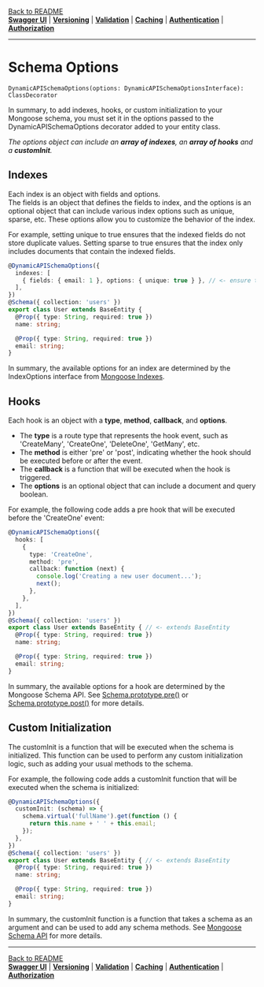 [Back to README](https://github.com/MikeDev75015/mongodb-dynamic-api/blob/develop/README.md)
<br>**[Swagger UI](https://github.com/MikeDev75015/mongodb-dynamic-api/blob/develop/README/swagger-ui.md)**
| **[Versioning](https://github.com/MikeDev75015/mongodb-dynamic-api/blob/develop/README/versioning.md)**
| **[Validation](https://github.com/MikeDev75015/mongodb-dynamic-api/blob/develop/README/validation.md)**
| **[Caching](https://github.com/MikeDev75015/mongodb-dynamic-api/blob/develop/README/caching.md)**
| **[Authentication](https://github.com/MikeDev75015/mongodb-dynamic-api/blob/develop/README/authentication.md)**
| **[Authorization](https://github.com/MikeDev75015/mongodb-dynamic-api/blob/develop/README/authorization.md)**

___

# Schema Options
`DynamicAPISchemaOptions(options: DynamicAPISchemaOptionsInterface): ClassDecorator`

In summary, to add indexes, hooks, or custom initialization to your Mongoose schema,
you must set it in the options passed to the DynamicAPISchemaOptions decorator
added to your entity class.

*The options object can include an **array of indexes**, an **array of hooks** and a **customInit**.*

## Indexes

Each index is an object with fields and options.
<br>The fields is an object that defines the fields to index, and the options is an optional object that can include various index options such as unique, sparse, etc.
These options allow you to customize the behavior of the index.

For example, setting unique to true ensures that the indexed fields do not store duplicate values.
Setting sparse to true ensures that the index only includes documents that contain the indexed fields.

```typescript
@DynamicAPISchemaOptions({
  indexes: [
    { fields: { email: 1 }, options: { unique: true } }, // <- ensure that the email field is unique
  ],
})
@Schema({ collection: 'users' })
export class User extends BaseEntity {
  @Prop({ type: String, required: true })
  name: string;

  @Prop({ type: String, required: true })
  email: string;
}
```

In summary, the available options for an index are determined by the IndexOptions interface from [Mongoose Indexes](https://mongoosejs.com/docs/guide.html#indexes).

## Hooks

Each hook is an object with a **type**, **method**, **callback**, and **options**.
- The **type** is a route type that represents the hook event, such as 'CreateMany', 'CreateOne', 'DeleteOne',
'GetMany', etc.
- The **method** is either 'pre' or 'post', indicating whether the hook should be executed before or after the
event.
- The **callback** is a function that will be executed when the hook is triggered.
- The **options** is an optional object that can include a document and query boolean.

For example, the following code adds a pre hook that will be executed before the 'CreateOne' event:

```typescript
@DynamicAPISchemaOptions({
  hooks: [
    {
      type: 'CreateOne',
      method: 'pre',
      callback: function (next) {
        console.log('Creating a new user document...');
        next();
      },
    },
  ],
})
@Schema({ collection: 'users' })
export class User extends BaseEntity { // <- extends BaseEntity
  @Prop({ type: String, required: true })
  name: string;

  @Prop({ type: String, required: true })
  email: string;
}
```

In summary, the available options for a hook are determined by the Mongoose Schema API. See
[Schema.prototype.pre()](https://mongoosejs.com/docs/api/schema.html#Schema.prototype.pre())
or [Schema.prototype.post()](https://mongoosejs.com/docs/api/schema.html#Schema.prototype.post())
for more details.

## Custom Initialization

The customInit is a function that will be executed when the schema is initialized.
This function can be used to perform any custom initialization logic, such as adding your usual methods to the schema.

For example, the following code adds a customInit function that will be executed when the schema is initialized:

```typescript
@DynamicAPISchemaOptions({
  customInit: (schema) => {
    schema.virtual('fullName').get(function () {
      return this.name + ' ' + this.email;
    });
  },
})
@Schema({ collection: 'users' })
export class User extends BaseEntity { // <- extends BaseEntity
  @Prop({ type: String, required: true })
  name: string;

  @Prop({ type: String, required: true })
  email: string;
}
```

In summary, the customInit function is a function that takes a schema as an argument and can be used to add any schema methods. See [Mongoose Schema API](https://mongoosejs.com/docs/api/schema.html) for more details.

___

[Back to README](https://github.com/MikeDev75015/mongodb-dynamic-api/blob/develop/README.md)
<br>**[Swagger UI](https://github.com/MikeDev75015/mongodb-dynamic-api/blob/develop/README/swagger-ui.md)**
| **[Versioning](https://github.com/MikeDev75015/mongodb-dynamic-api/blob/develop/README/versioning.md)**
| **[Validation](https://github.com/MikeDev75015/mongodb-dynamic-api/blob/develop/README/validation.md)**
| **[Caching](https://github.com/MikeDev75015/mongodb-dynamic-api/blob/develop/README/caching.md)**
| **[Authentication](https://github.com/MikeDev75015/mongodb-dynamic-api/blob/develop/README/authentication.md)**
| **[Authorization](https://github.com/MikeDev75015/mongodb-dynamic-api/blob/develop/README/authorization.md)**


<br>
<br>
<br>